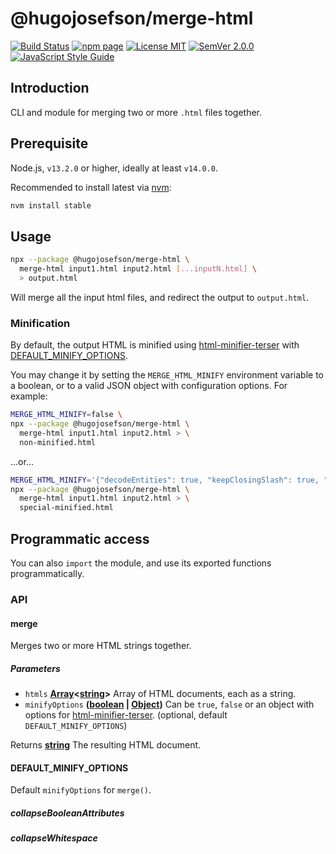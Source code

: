 # @hugojosefson/merge-html

[![Build Status](https://travis-ci.org/hugojosefson/merge-html.svg?branch=master)](https://travis-ci.org/hugojosefson/merge-html)
[![npm page](https://img.shields.io/npm/v/@hugojosefson/merge-html.svg)](https://npmjs.com/package/@hugojosefson/merge-html)
[![License MIT](https://img.shields.io/npm/l/@hugojosefson/merge-html.svg)](https://tldrlegal.com/license/mit-license)
[![SemVer 2.0.0](https://img.shields.io/badge/SemVer-2.0.0-lightgrey.svg)](https://semver.org/spec/v2.0.0.html)
[![JavaScript Style Guide](https://img.shields.io/badge/code_style-standard-brightgreen.svg)](https://standardjs.com)

## Introduction

CLI and module for merging two or more `.html` files together.

## Prerequisite

Node.js, `v13.2.0` or higher, ideally at least `v14.0.0`.

Recommended to install latest via [nvm](https://github.com/nvm-sh/nvm#readme):

```bash
nvm install stable
```

## Usage

```bash
npx --package @hugojosefson/merge-html \
  merge-html input1.html input2.html [...inputN.html] \
  > output.html
```

Will merge all the input html files, and redirect the output to `output.html`.

### Minification

By default, the output HTML is minified using
[html-minifier-terser](https://www.npmjs.com/package/html-minifier-terser) with
[DEFAULT_MINIFY_OPTIONS](#default_minify_options).

You may change it by setting the `MERGE_HTML_MINIFY` environment variable to a
boolean, or to a valid JSON object with configuration options. For example:

```bash
MERGE_HTML_MINIFY=false \
npx --package @hugojosefson/merge-html \
  merge-html input1.html input2.html > \
  non-minified.html
```

...or...

```bash
MERGE_HTML_MINIFY='{"decodeEntities": true, "keepClosingSlash": true, "maxLineLength": 80}' \
npx --package @hugojosefson/merge-html \
  merge-html input1.html input2.html > \
  special-minified.html
```

## Programmatic access

You can also `import` the module, and use its exported functions
programmatically.

### API

<!-- Generated by documentation.js. Update this documentation by updating the source code. -->

#### merge

Merges two or more HTML strings together.

##### Parameters

- `htmls`
  **[Array](https://developer.mozilla.org/docs/Web/JavaScript/Reference/Global_Objects/Array)&lt;[string](https://developer.mozilla.org/docs/Web/JavaScript/Reference/Global_Objects/String)>**
  Array of HTML documents, each as a string.
- `minifyOptions`
  **([boolean](https://developer.mozilla.org/docs/Web/JavaScript/Reference/Global_Objects/Boolean)
  \|
  [Object](https://developer.mozilla.org/docs/Web/JavaScript/Reference/Global_Objects/Object))**
  Can be `true`, `false` or an object with options for
  [html-minifier-terser](https://www.npmjs.com/package/html-minifier-terser).
  (optional, default `DEFAULT_MINIFY_OPTIONS`)

Returns
**[string](https://developer.mozilla.org/docs/Web/JavaScript/Reference/Global_Objects/String)**
The resulting HTML document.

#### DEFAULT_MINIFY_OPTIONS

Default `minifyOptions` for `merge()`.

##### collapseBooleanAttributes

##### collapseWhitespace
